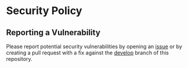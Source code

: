 # Security Policy

## Reporting a Vulnerability

Please report potential security vulnerabilities by opening an [issue](../../issues) or by creating a pull request with a fix against the [develop](../../tree/develop) branch of this repository.
